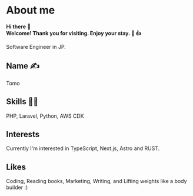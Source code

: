 # About me
**Hi there** 👋 \
**Welcome! Thank you for visiting. Enjoy your stay. 🙂 👍**

Software Engineer in JP.

## Name ✍️
Tomo

## Skills 👨‍💻
PHP, Laravel, Python, AWS CDK

## Interests
Currently I'm interested in TypeScript, Next.js, Astro and RUST.

## Likes
Coding, Reading books, Marketing, Writing, and Lifting weights like a body builder :)

